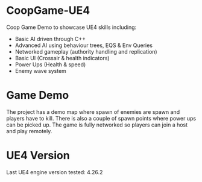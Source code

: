 # CoopGame-UE4
Coop Game Demo to showcase UE4 skills including:
- Basic AI driven through C++
- Advanced AI using behaviour trees, EQS & Env Queries
- Networked gameplay (authority handling and replication)
- Basic UI (Crossair & health indicators)
- Power Ups (Health & speed)
- Enemy wave system

# Game Demo
The project has a demo map where spawn of enemies are spawn and players have to kill. There is also a couple of spawn points where power ups can be picked up. 
The game is fully networked so players can join a host and play remotely.

# UE4 Version
Last UE4 engine version tested: 4.26.2
